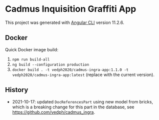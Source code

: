 # Cadmus Inquisition Graffiti App

This project was generated with [Angular CLI](https://github.com/angular/angular-cli) version 11.2.6.

## Docker

Quick Docker image build:

1. `npm run build-all`
2. `ng build --configuration production`
3. `docker build . -t vedph2020/cadmus-ingra-app:1.1.0 -t vedph2020/cadmus-ingra-app:latest` (replace with the current version).

## History

- 2021-10-17: updated `DocReferencesPart` using new model from bricks, which is a breaking change for this part in the database, see <https://github.com/vedph/cadmus_ingra>.
